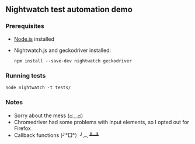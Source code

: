 ## Nightwatch test automation demo

### Prerequisites

- [Node.js](https://nodejs.org/en/) installed

 - Nightwatch.js and geckodriver installed:

   ```npm install --save-dev nightwatch geckodriver```

### Running tests
 
```node nightwatch -t tests/```

### Notes

- Sorry about the mess (ಥ﹏ಥ)
- Chromedriver had some problems with input elements, so I opted out for Firefox
- Callback functions (╯°□°）╯︵ ┻━┻
